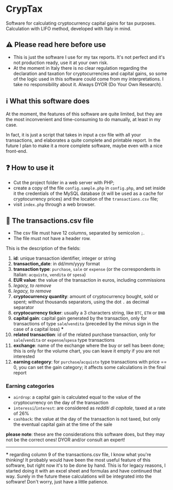 # CrypTax
Software for calculating cryptocurrency capital gains for tax purposes. Calculation with LIFO method, developed with Italy in mind.

## ⚠️ Please read here before use
- This is just the software I use for my tax reports. It's not perfect and it's not production ready, use it at your own risk.
- At the moment in Italy there is no clear regulation regarding the declaration and taxation for cryptocurrencies and capital gains, so some of the logic used in this software could come from my interpretations. I take no responsibility about it. Always DYOR (Do Your Own Research).

## ℹ️ What this software does
At the moment, the features of this software are quite limited, but they are the most inconvenient and time-consuming to do manually, at least in my case.

In fact, it is just a script that takes in input a csv file with all your transactions, and elaborates a quite complete and printable report. In the future I plan to make it a more complete software, maybe even with a nice front-end.

## ❓ How to use it
- Cut the project folder in a web server with PHP;
- create a copy of the file `config.sample.php` in `config.php`, and set inside it the credentials of the MySQL database (it will be used as a cache for cryptocurrency prices) and the location of the `transactions.csv` file;
- visit `index.php` through a web browser.

## 📄 The transactions.csv file
- The csv file must have 12 columns, separated by semicolon `;`.  
- The file must not have a header row.

This is the description of the fields:
1. **id**: unique transaction identifier, integer or string
2. **transaction_date**: in dd/mm/yyyy format
3. **transaction type**: `purchase`, `sale` or `expense` (or the correspondents in Italian: `acquisto`, `vendita` or `spesa`)
4. **EUR value**: the value of the transaction in euros, including commissions
5. *legacy, to remove*
6. *legacy, to remove*
7. **cryptocurrency quantity**: amount of cryptocurrency bought, sold or spent; without thousands separators, using the dot `.` as decimal separator
8. **cryptocurrency ticker**: usually a 3 characters string, like `BTC`, `ETH` or `BNB`
9. **capital gain**: capital gain generated by the transaction, only for transactions of type `sale`/`vendita` (preceded by the minus sign in the case of a capital loss) **\***
10. **related transaction**: id of the related purchase transaction, only for `sale`/`vendita` or `expense`/`spesa` type transactions
11. **exchange**: name of the exchange where the buy or sell has been done; this is only for the volume chart, you can leave it empty if you are not interested
12. **earning category**: for `purchase`/`acquisto` type transactions with price == 0, you can set the gain category; it affects some calculations in the final report

### Earning categories
- `airdrop`: a capital gain is calculated equal to the value of the cryptocurrency on the day of the transaction
- `interessi`/`interest`: are considered as *redditi di capitale*, taxed at a rate of 26%
- `cashback`: the value at the day of the transaction is not taxed, but only the eventual capital gain at the time of the sale


**please note**: these are the considerations this software does, but they may not be the correct ones! DYOR and/or consult an expert!

---

**\*** regarding column 9 of the transactions.csv file, I know what you're thinking! It probably would have been the most useful feature of this software, but right now it's to be done by hand. This is for legacy reasons, I started doing it with an excel sheet and formulas and have continued that way. Surely in the future these calculations will be integrated into the software! Don't worry, just have a little patience.
